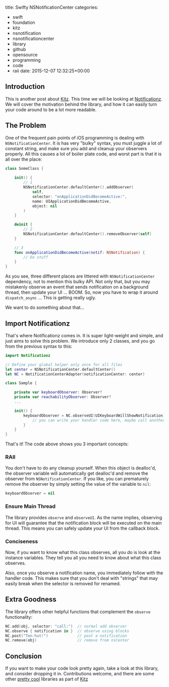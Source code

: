 title: Swifty NSNotificationCenter
categories:
- swift
- foundation
- kitz
- nsnotification
- nsnotificationcenter
- library
- github
- opensource
- programming
- code
- raii
date: 2015-12-07 12:32:25+00:00

## Introduction

This is another post about [Kitz](http://Kitz.io). This time we will be looking at [Notificationz](https://github.com/SwiftKitz/Notificationz). We will cover the motivation behind the library, and how it can easily turn your code around to be a lot more readable.

## The Problem

One of the frequent pain points of iOS programming is dealing with `NSNotificationCenter`. It is has very "bulky" syntax, you must juggle a lot of constant string, and make sure you add and cleanup your observers properly. All this causes a lot of boiler plate code, and worst part is that it is all over the place:

```swift
class SomeClass {
    
    init() {
        // 1
        NSNotificationCenter.defaultCenter().addObserver(
            self,
            selector: "onApplicationDidBecomeActive:",
            name: UIApplicationDidBecomeActive,
            object: nil
        )
    }

    deinit {
        // 2
        NSNotificationCenter.defaultCenter().removeObserver(self)
    }

    // 3
    func onApplicationDidBecomeActive(notif: NSNotification) {
        // Do stuff
    }
}
```

As you see, three different places are littered with `NSNotificationCenter` dependency, not to mention this bulky API. Not only that, but you may mistakenly observe an event that sends notification on a background thread, then update your UI ... BOOM. So, now you have to wrap it around `dispatch_async` ... This is getting really ugly.

We want to do something about that...

## Import Notificationz

That's where Notificationz comes in. It is super light-weight and simple, and just aims to solve this problem. We introduce only 2 classes, and you go from the previous syntax to this:

```swift
import Notificationz

// Define your global helper only once for all files
let center = NSNotificationCenter.defaultCenter()
let NC = NotificationCenterAdapter(notificationCenter: center)

class Sample {

    private var keyboardObserver: Observer?
    private var reachabilityObserver: Observer?
    ...

    init() {
        keyboardObserver = NC.observeUI(UIKeyboardWillShowNotification) { [unowned self] _ in
            // you can write your handler code here, maybe call another function
        }
    }
}
```

That's it! The code above shows you 3 important concepts:

### RAII

You don't have to do any cleanup yourself. When this object is dealloc'd, the observer variable will automatically get dealloc'd and remove the observer from `NSNotificationCenter`. If you like, you can prematurely remove the observer by simply setting the value of the variable to `nil`:

```swift
keyboardObserver = nil
```

### Ensure Main Thread

The library provides `observe` and `observeUI`. As the name implies, observing for UI will guarantee that the notification block will be executed on the main thread. This means you can safely update your UI from the callback block.

### Conciseness

Now, if you want to know what this class observes, all you do is look at the instance variables. They tell you all you need to know about what this class observes.

Also, once you observe a notification name, you immediately follow with the handler code. This makes sure that you don't deal with "strings" that may easily break when the selector is removed for renamed.

## Extra Goodness

The library offers other helpful functions that complement the `observe` functionality:

```swift
NC.add(obj, selector: "call:")  // normal add observer
NC.observe { notification in }  // observe using blocks
NC.post("Ten-hut!")             // post a notification
NC.remove(obj)                  // remove from nsCenter
```

## Conclusion

If you want to make your code look pretty again, take a look at this library, and consider dropping it in. Contributions welcome, and there are some other [pretty cool](https://github.com/SwiftKitz/Appz) libraries as part of [Kitz](http://kitz.io)
